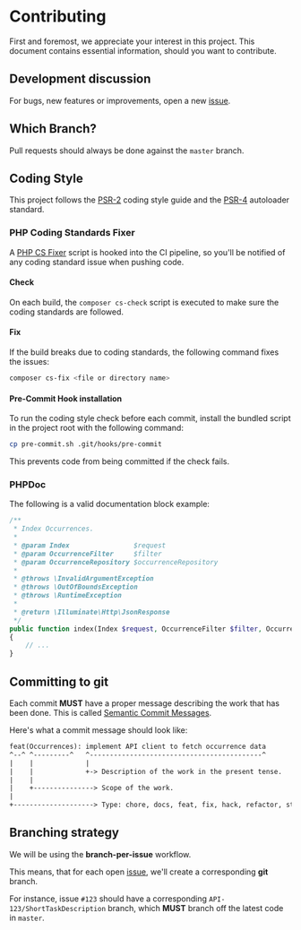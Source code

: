 # Contributing
First and foremost, we appreciate your interest in this project. This document contains essential information, should you want to contribute.

## Development discussion
For bugs, new features or improvements, open a new [issue](https://github.com/vostpt/api/issues/new).

## Which Branch?
Pull requests should always be done against the `master` branch.

## Coding Style
This project follows the [PSR-2](https://www.php-fig.org/psr/psr-2/) coding style guide and the [PSR-4](https://www.php-fig.org/psr/psr-4/) autoloader standard.

### PHP Coding Standards Fixer
A [PHP CS Fixer](https://cs.symfony.com/) script is hooked into the CI pipeline, so you'll be notified of any coding standard issue when pushing code.

#### Check
On each build, the `composer cs-check` script is executed to make sure the coding standards are followed.

#### Fix
If the build breaks due to coding standards, the following command fixes the issues:

```sh
composer cs-fix <file or directory name>
```

#### Pre-Commit Hook installation
To run the coding style check before each commit, install the bundled script in the project root with the following command:

```sh
cp pre-commit.sh .git/hooks/pre-commit
```

This prevents code from being committed if the check fails.

### PHPDoc
The following is a valid documentation block example:

```php
/**
 * Index Occurrences.
 *
 * @param Index                $request
 * @param OccurrenceFilter     $filter
 * @param OccurrenceRepository $occurrenceRepository
 *
 * @throws \InvalidArgumentException
 * @throws \OutOfBoundsException
 * @throws \RuntimeException
 *
 * @return \Illuminate\Http\JsonResponse
 */
public function index(Index $request, OccurrenceFilter $filter, OccurrenceRepository $occurrenceRepository): JsonResponse
{
    // ...
}
```
## Committing to git
Each commit **MUST** have a proper message describing the work that has been done.
This is called [Semantic Commit Messages](https://seesparkbox.com/foundry/semantic_commit_messages).

Here's what a commit message should look like:

```txt
feat(Occurrences): implement API client to fetch occurrence data
^--^ ^---------^   ^-------------------------------------------^
|    |             |
|    |             +-> Description of the work in the present tense.
|    |
|    +---------------> Scope of the work.
|
+--------------------> Type: chore, docs, feat, fix, hack, refactor, style, or test.
```

## Branching strategy
We will be using the **branch-per-issue** workflow.

This means, that for each open [issue](https://github.com/vostpt/api/issues), we'll create a corresponding **git** branch.

For instance, issue `#123` should have a corresponding `API-123/ShortTaskDescription` branch, which **MUST** branch off the latest code in `master`.
